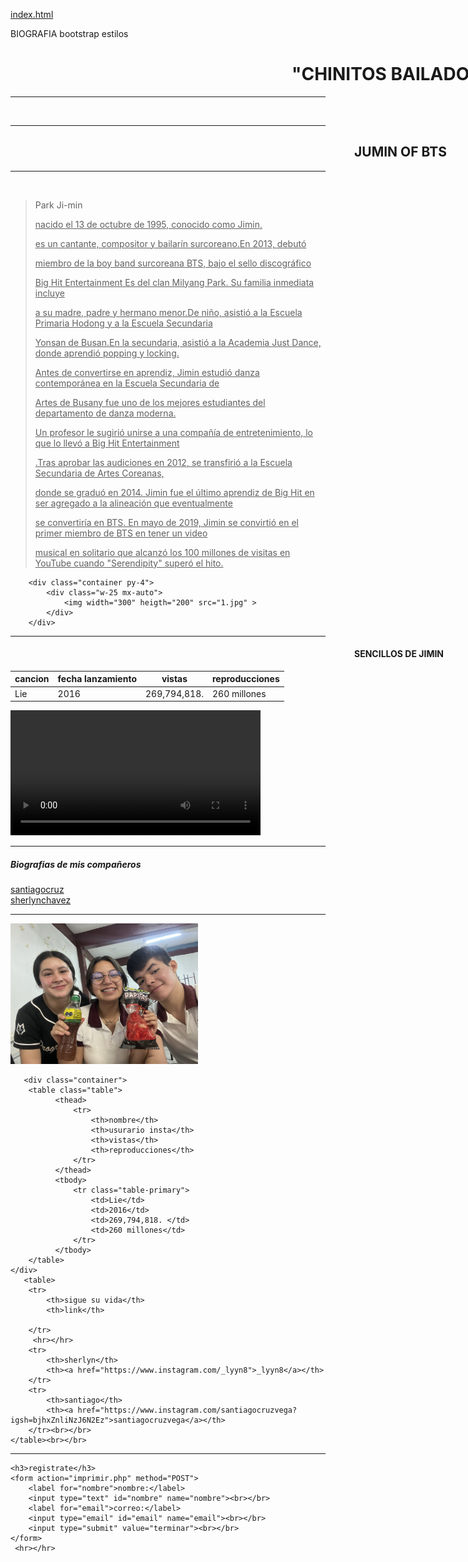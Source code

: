 [index.html](https://github.com/user-attachments/files/23091230/index.html)
<!DOCTYPE html>
<HTML>
    <TITLE>Frameworks para diseño web</TITLE>
   <head> BIOGRAFIA bootstrap estilos 
    <link rel="stylesheet" type="text/css" href="estilos01.css">
    <meta charset="UTF-8">
<meta http-equiv="X-UA-Compatible" content="IE=edge">
<meta name="viewport" content="width=device-width, initial-scale=1.0">
<link href="https://cdn.jsdelivr.net/npm/bootstrap@5.3.8/dist/css/bootstrap.min.css" rel="stylesheet" integrity="sha384-sRIl4kxILFvY47J16cr9ZwB07vP4J8+LH7qKQnuqkuIAvNWLzeN8tE5YBujZqJLB" crossorigin="anonymous">
   </head>
   <!--<h1>"CHINITOS BAILADORES"</h1>-->
   <div style="weidth:50px">
    <h1 style="position: relative; top: 0px; left: 450px; bottom: ;right: ;">"CHINITOS BAILADORES"</h1>
    </div>
   <hr></hr>

   <body>
       <br>
       <hr>
       <div style="weidth:50px">
        <h2 style="position: relative; top: 0px; left: 550px; bottom: ;right: ;">JUMIN OF BTS</h2>
       <!--<H2>JIMIN OF BTS</H2>-->
       <hr>
       <br>
       <div>
       <div class="container">
       <blockquote class="blockquote text-center">
       <p class="leard">Park Ji-min
           <p><ins>nacido el 13 de octubre de 1995, conocido como Jimin,</P></ins>
        <p><ins>es un cantante, compositor y bailarín surcoreano.En 2013, debutó</ins></P>
        <p><ins>miembro de la boy band surcoreana BTS, bajo el sello discográfico</ins> </P>
         <p><ins>Big Hit Entertainment Es del clan Milyang Park. Su familia inmediata incluye</ins></P>
         <p> <ins>a su madre, padre y hermano menor.De niño, asistió a la Escuela Primaria Hodong y a la Escuela Secundaria</ins></P>
        <p><ins>Yonsan de Busan.En la secundaria, asistió a la Academia Just Dance, donde aprendió popping y locking.</ins></P>
        <p><ins>Antes de convertirse en aprendiz, Jimin estudió danza contemporánea en la Escuela Secundaria de</ins></P>
        <p><ins>Artes de Busany fue uno de los mejores estudiantes del departamento de danza moderna.</ins></P>
         <p><ins>Un profesor le sugirió unirse a una compañía de entretenimiento, lo que lo llevó a Big Hit Entertainment</ins></P>
         <p><ins>.Tras aprobar las audiciones en 2012, se transfirió a la Escuela Secundaria de Artes Coreanas,</ins></P>
         <p><ins> donde se graduó en 2014. Jimin fue el último aprendiz de Big Hit en ser agregado a la alineación que eventualmente</ins></P>
        <p><ins>se convertiría en BTS. En mayo de 2019, Jimin se convirtió en el primer miembro de BTS en tener un video</ins></P>
         <p></p><ins>musical en solitario que alcanzó los 100 millones de visitas en YouTube cuando "Serendipity" superó el hito.</ins></P>
         </div>
        </blockquote>

        <div class="container py-4">
            <div class="w-25 mx-auto">
                <img width="300" heigth="200" src="1.jpg" >
            </div>
        </div>
        
  <hr></hr><div style="weidth:50px">
    <h4 style="position: relative; top: 0px; left: 550px; bottom: ;right: ;">SENCILLOS DE JIMIN</h4>
  <div class="container">
      <table class="table">
            <thead>
                <tr>
                    <th>cancion</th>
                    <th>fecha lanzamiento</th>
                    <th>vistas</th>
                    <th>reproducciones</th>
                </tr>
            </thead>
            <tbody>
                <tr class="table-primary">
                    <td>Lie</td>
                    <td>2016</td>
                    <td>269,794,818. </td>
                    <td>260 millones</td>
                </tr>
            </tbody>
      </table>
  </div>
  <div class="container py-4">
    <div class="w-25 mx-auto">
        <video controls width="400"> <source src="JIMINN.mp4" type="video/mp4">  </video>
    </div>
</div>
    
 <hr></hr>
 <div class="container">
    <div class="row">
      <div class="col border"><H5>Biografias de mis compañeros</H5></div>
      <div class="col border"><a href="https://bootstrap-dbly.onrender.com/">santiagocruz</a></div>
      <div class="col border"><a href="https://bootstrap-6rcl.onrender.com">sherlynchavez</a></div>
    </div>
  </div>
      <!-- <H4>Biografias de mis compañeros</H4>
       <ul>
           <li>santiago</li>
           <li>sherlyn</li>
       </ul>-->
 <hr></hr>
       <img width="300" heigth="200" src="foto.JPG" >

       <div class="container">
        <table class="table">
              <thead>
                  <tr>
                      <th>nombre</th>
                      <th>usurario insta</th>
                      <th>vistas</th>
                      <th>reproducciones</th>
                  </tr>
              </thead>
              <tbody>
                  <tr class="table-primary">
                      <td>Lie</td>
                      <td>2016</td>
                      <td>269,794,818. </td>
                      <td>260 millones</td>
                  </tr>
              </tbody>
        </table>
    </div>
       <table>
        <tr>
            <th>sigue su vida</th>
            <th>link</th>

        </tr>
         <hr></hr>
        <tr>
            <th>sherlyn</th>
            <th><a href="https://www.instagram.com/_lyyn8">_lyyn8</a></th>
        </tr>
        <tr>
            <th>santiago</th>
            <th><a href="https://www.instagram.com/santiagocruzvega?igsh=bjhxZnliNzJ6N2Ez">santiagocruzvega</a></th>
        </tr><br></br>
    </table><br></br>
 <hr></hr>

    <h3>registrate</h3>
    <form action="imprimir.php" method="POST">
        <label for="nombre">nombre:</label>
        <input type="text" id="nombre" name="nombre"><br></br>
        <label for="email">correo:</label>
        <input type="email" id="email" name="email"><br></br>
        <input type="submit" value="terminar"><br></br>
    </form>
     <hr></hr>
   </body>

</HTML>
